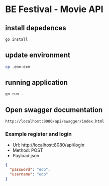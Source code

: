 # BE Festival - Movie API

## install depedences

```sh
go install
```

## update environment

```sh
cp .env-exm
```

## running application

```sh
go run .
```

## Open swagger documentation

```read
http://localhost:8080/api/swagger/index.html
```

### Example register and login

- Url: http://localhost:8080/api/login
- Method: POST
- Payload json

```json
{
  "password": "edp",
  "username": "edp"
}
```
